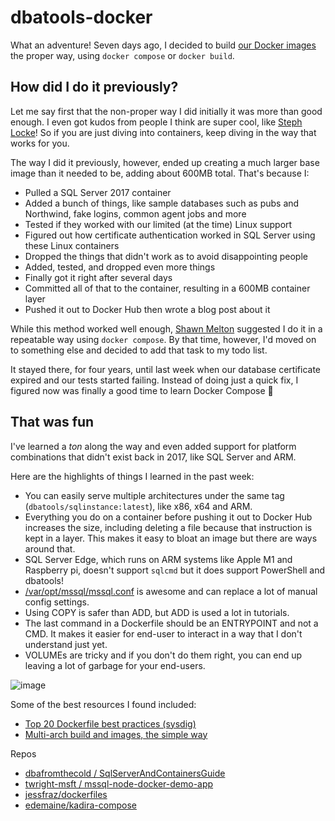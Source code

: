 # dbatools-docker

What an adventure! Seven days ago, I decided to build [our Docker images](https://hub.docker.com/orgs/dbatools/repositories) the proper way, using `docker compose` or `docker build`. 

## How did I do it previously?

Let me say first that the non-proper way I did initially it was more than good enough. I even got kudos from people I think are super cool, like [Steph Locke](https://twitter.com/TheStephLocke/status/1440749918818209793)! So if you are just diving into containers, keep diving in the way that works for you.

The way I did it previously, however, ended up creating a much larger base image than it needed to be, adding about 600MB total. That's because I:

* Pulled a SQL Server 2017 container
* Added a bunch of things, like sample databases such as pubs and Northwind, fake logins, common agent jobs and more
* Tested if they worked with our limited (at the time) Linux support
* Figured out how certificate authentication worked in SQL Server using these Linux containers
* Dropped the things that didn't work as to avoid disappointing people
* Added, tested, and dropped even more things
* Finally got it right after several days
* Committed all of that to the container, resulting in a 600MB container layer
* Pushed it out to Docker Hub then wrote a blog post about it

While this method worked well enough, [Shawn Melton](https://github.com/wsmelton) suggested I do it in a repeatable way using `docker compose`. By that time, however, I'd moved on to  something else and decided to add that task to my todo list.

It stayed there, for four years, until last week when our database certificate expired and our tests started failing. Instead of doing just a quick fix, I figured now was finally a good time to learn Docker Compose 🐳 

## That was fun

I've learned a _ton_ along the way and even added support for platform combinations that didn't exist back in 2017, like SQL Server and ARM.

Here are the highlights of things I learned in the past week:

* You can easily serve multiple architectures under the same tag (`dbatools/sqlinstance:latest`), like x86, x64 and ARM.
* Everything you do on a container before pushing it out to Docker Hub increases the size, including deleting a file because that instruction is kept in a layer. This makes it easy to bloat an image but there are ways around that.
* SQL Server Edge, which runs on ARM systems like Apple M1 and Raspberry pi, doesn't support `sqlcmd` but it does support PowerShell and dbatools!
* [/var/opt/mssql/mssql.conf](https://docs.microsoft.com/en-us/sql/linux/sql-server-linux-configure-mssql-conf#mssql-conf-format) is awesome and can replace a lot of manual config settings.
* Using COPY is safer than ADD, but ADD is used a lot in tutorials.
* The last command in a Dockerfile should be an ENTRYPOINT and not a CMD. It makes it easier for end-user to interact in a way that I don't understand just yet.
* VOLUMEs are tricky and if you don't do them right, you can end up leaving a lot of garbage for your end-users.

![image](https://user-images.githubusercontent.com/8278033/143769486-78fdb5ce-34a0-4c2a-93bc-eb68addad725.png)


Some of the best resources I found included:

* [Top 20 Dockerfile best practices (sysdig)](https://sysdig.com/blog/dockerfile-best-practices)
* [Multi-arch build and images, the simple way](https://www.docker.com/blog/multi-arch-build-and-images-the-simple-way/)

Repos
* [dbafromthecold
/
SqlServerAndContainersGuide](https://github.com/dbafromthecold/SqlServerAndContainersGuide/tree/master/Code/6.DockerCompose/Advanced)
* [twright-msft
/
mssql-node-docker-demo-app](https://github.com/twright-msft/mssql-node-docker-demo-app)
* [jessfraz/dockerfiles](https://github.com/jessfraz/dockerfiles)
* [edemaine/kadira-compose](https://github.com/edemaine/kadira-compose)

